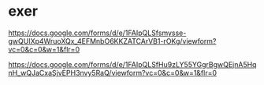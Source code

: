 # exer

https://docs.google.com/forms/d/e/1FAIpQLSfsmysse-gwQUIXp4WruoXQx_4EFMnbO6KKZATCArVB1-rOKg/viewform?vc=0&c=0&w=1&flr=0

https://docs.google.com/forms/d/e/1FAIpQLSfHu9zLY55YGgrBgwQEjnA5HqnH_wQJaCxaSjvEPH3nvy5RaQ/viewform?vc=0&c=0&w=1&flr=0
